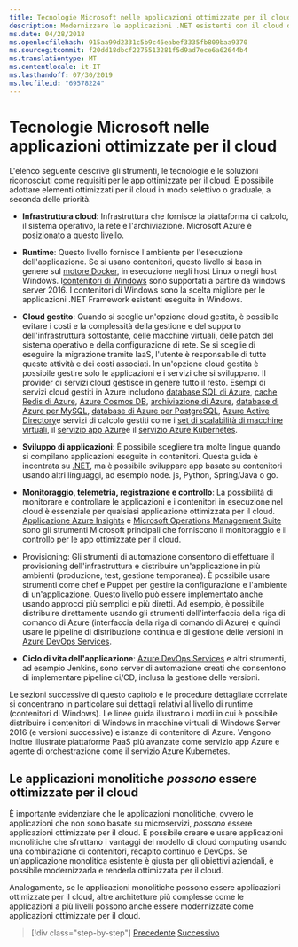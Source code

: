 ```yaml
---
title: Tecnologie Microsoft nelle applicazioni ottimizzate per il cloud
description: Modernizzare le applicazioni .NET esistenti con il cloud di Azure e i contenitori di Windows | Tecnologie Microsoft nelle applicazioni ottimizzate per il cloud
ms.date: 04/28/2018
ms.openlocfilehash: 915aa99d2331c5b9c46eabef3335fb809baa9370
ms.sourcegitcommit: f20dd18dbcf2275513281f5d9ad7ece6a62644b4
ms.translationtype: MT
ms.contentlocale: it-IT
ms.lasthandoff: 07/30/2019
ms.locfileid: "69578224"
---
```

# <a name="microsoft-technologies-in-cloud-optimized-applications"></a>Tecnologie Microsoft nelle applicazioni ottimizzate per il cloud

L'elenco seguente descrive gli strumenti, le tecnologie e le soluzioni riconosciuti come requisiti per le app ottimizzate per il cloud. È possibile adottare elementi ottimizzati per il cloud in modo selettivo o graduale, a seconda delle priorità.

- **Infrastruttura cloud**: Infrastruttura che fornisce la piattaforma di calcolo, il sistema operativo, la rete e l'archiviazione. Microsoft Azure è posizionato a questo livello.

- **Runtime**: Questo livello fornisce l'ambiente per l'esecuzione dell'applicazione. Se si usano contenitori, questo livello si basa in genere sul [motore Docker](https://docs.docker.com/engine/), in esecuzione negli host Linux o negli host Windows. I[contenitori di Windows](https://docs.microsoft.com/virtualization/windowscontainers/about/) sono supportati a partire da windows server 2016. I contenitori di Windows sono la scelta migliore per le applicazioni .NET Framework esistenti eseguite in Windows.

- **Cloud gestito**: Quando si sceglie un'opzione cloud gestita, è possibile evitare i costi e la complessità della gestione e del supporto dell'infrastruttura sottostante, delle macchine virtuali, delle patch del sistema operativo e della configurazione di rete. Se si sceglie di eseguire la migrazione tramite IaaS, l'utente è responsabile di tutte queste attività e dei costi associati. In un'opzione cloud gestita è possibile gestire solo le applicazioni e i servizi che si sviluppano. Il provider di servizi cloud gestisce in genere tutto il resto. Esempi di servizi cloud gestiti in Azure includono [database SQL di Azure](https://azure.microsoft.com/services/sql-database), [cache Redis di Azure](https://azure.microsoft.com/services/cache/), [Azure Cosmos DB](https://azure.microsoft.com/services/cosmos-db/), [archiviazione di Azure](https://azure.microsoft.com/services/storage/), [database di Azure per MySQL](https://azure.microsoft.com/services/mysql/), [database di Azure per PostgreSQL](https://azure.microsoft.com/services/postgresql/), [Azure Active Directory](https://azure.microsoft.com/services/active-directory/)e servizi di calcolo gestiti come i [set di scalabilità di macchine virtuali](https://azure.microsoft.com/services/virtual-machine-scale-sets/), il [servizio app Azure](https://azure.microsoft.com/services/app-service/)e il [servizio Azure Kubernetes](https://azure.microsoft.com/services/container-service/).

- **Sviluppo di applicazioni**: È possibile scegliere tra molte lingue quando si compilano applicazioni eseguite in contenitori. Questa guida è incentrata su [.NET](https://www.microsoft.com/net), ma è possibile sviluppare app basate su contenitori usando altri linguaggi, ad esempio node. js, Python, Spring/Java o go.

- **Monitoraggio, telemetria, registrazione e controllo**: La possibilità di monitorare e controllare le applicazioni e i contenitori in esecuzione nel cloud è essenziale per qualsiasi applicazione ottimizzata per il cloud. [Applicazione Azure Insights](https://azure.microsoft.com/services/application-insights/) e [Microsoft Operations Management Suite](https://www.microsoft.com/cloud-platform/operations-management-suite) sono gli strumenti Microsoft principali che forniscono il monitoraggio e il controllo per le app ottimizzate per il cloud.

- Provisioning: Gli strumenti di automazione consentono di effettuare il provisioning dell'infrastruttura e distribuire un'applicazione in più ambienti (produzione, test, gestione temporanea). È possibile usare strumenti come chef e Puppet per gestire la configurazione e l'ambiente di un'applicazione. Questo livello può essere implementato anche usando approcci più semplici e più diretti. Ad esempio, è possibile distribuire direttamente usando gli strumenti dell'interfaccia della riga di comando di Azure (interfaccia della riga di comando di Azure) e quindi usare le pipeline di distribuzione continua e di gestione delle versioni in [Azure DevOps Services](https://azure.microsoft.com/services/devops/).

- **Ciclo di vita dell'applicazione**: [Azure DevOps Services](https://azure.microsoft.com/services/devops/) e altri strumenti, ad esempio Jenkins, sono server di automazione creati che consentono di implementare pipeline ci/CD, inclusa la gestione delle versioni.

Le sezioni successive di questo capitolo e le procedure dettagliate correlate si concentrano in particolare sui dettagli relativi al livello di runtime (contenitori di Windows). Le linee guida illustrano i modi in cui è possibile distribuire i contenitori di Windows in macchine virtuali di Windows Server 2016 (e versioni successive) e istanze di contenitore di Azure. Vengono inoltre illustrate piattaforme PaaS più avanzate come servizio app Azure e agente di orchestrazione come il servizio Azure Kubernetes.

## <a name="monolithic-applications-can-be-cloud-optimized"></a>Le applicazioni monolitiche *possono* essere ottimizzate per il cloud

È importante evidenziare che le applicazioni monolitiche, ovvero le applicazioni che non sono basate su microservizi, *possono* essere applicazioni ottimizzate per il cloud. È possibile creare e usare applicazioni monolitiche che sfruttano i vantaggi del modello di cloud computing usando una combinazione di contenitori, recapito continuo e DevOps. Se un'applicazione monolitica esistente è giusta per gli obiettivi aziendali, è possibile modernizzarla e renderla ottimizzata per il cloud.

Analogamente, se le applicazioni monolitiche possono essere applicazioni ottimizzate per il cloud, altre architetture più complesse come le applicazioni a più livelli possono anche essere modernizzate come applicazioni ottimizzate per il cloud.

>[!div class="step-by-step"]
>[Precedente](reasons-to-modernize-existing-net-apps-to-cloud-optimized-applications.md)
>[Successivo](what-about-cloud-native-applications.md)
